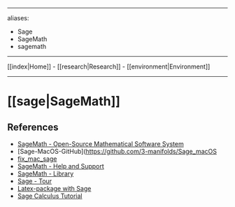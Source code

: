 
---
aliases:
- Sage
- SageMath
- sagemath
---

[[index|Home]] - [[research|Research]] - [[environment|Environment]] 

---

# [[sage|SageMath]]

## References
 - [SageMath - Open-Source Mathematical Software System](https://www.sagemath.org/)
 - [Sage-MacOS-GitHub](https://github.com/3-manifolds/Sage_macOS
 - [fix_mac_sage](https://github.com/3-manifolds/fix_mac_sage)
 - [SageMath - Help and Support](https://www.sagemath.org/help.html)
- [SageMath - Library](https://www.sagemath.org/library.html)
- [Sage - Tour](https://www.sagemath.org/tour.html)
- [Latex-package with Sage](https://ctan.org/pkg/sagetex)
- [Sage Calculus Tutorial](https://www.sagemath.org/calctut/index.html)






